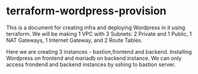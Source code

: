# terraform-wordpress-provision
This is a document for creating infra and deploying Wordpress in it using terraform.  We will be making 1 VPC with 3 Subnets: 2 Private and 1 Public, 1 NAT Gateways, 1 Internet Gateway, and 2 Route Tables.

Here we are creating 3 instances - bastion,frontend and backend. Installing Wordpress on frontend and mariadb on backend instance.
We can only access frondend and backend instances by sshing to bastion server.
